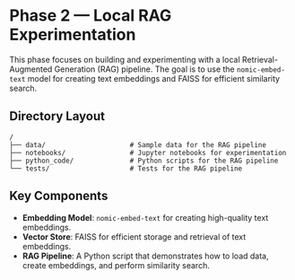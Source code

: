 # Phase 2 — Local RAG Experimentation

This phase focuses on building and experimenting with a local Retrieval-Augmented Generation (RAG) pipeline. The goal is to use the `nomic-embed-text` model for creating text embeddings and FAISS for efficient similarity search.

## Directory Layout

```text
/
├── data/                     # Sample data for the RAG pipeline
├── notebooks/                # Jupyter notebooks for experimentation
├── python_code/              # Python scripts for the RAG pipeline
└── tests/                    # Tests for the RAG pipeline
```

## Key Components

- **Embedding Model**: `nomic-embed-text` for creating high-quality text embeddings.
- **Vector Store**: FAISS for efficient storage and retrieval of text embeddings.
- **RAG Pipeline**: A Python script that demonstrates how to load data, create embeddings, and perform similarity search.

